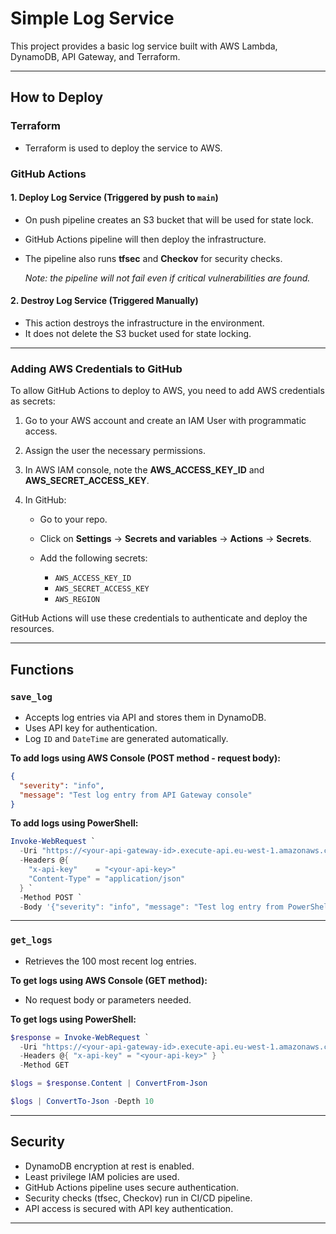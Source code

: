 # Simple Log Service

This project provides a basic log service built with AWS Lambda, DynamoDB, API Gateway, and Terraform.

---

## How to Deploy

### Terraform

* Terraform is used to deploy the service to AWS.

### GitHub Actions

#### 1. Deploy Log Service (Triggered by push to `main`)

* On push pipeline creates an S3 bucket that will be used for state lock.

* GitHub Actions pipeline will then deploy the infrastructure.

* The pipeline also runs **tfsec** and **Checkov** for security checks.

  *Note: the pipeline will not fail even if critical vulnerabilities are found.*

#### 2. Destroy Log Service (Triggered Manually)

* This action destroys the infrastructure in the environment.
* It does not delete the S3 bucket used for state locking.

---

### Adding AWS Credentials to GitHub

To allow GitHub Actions to deploy to AWS, you need to add AWS credentials as secrets:

1. Go to your AWS account and create an IAM User with programmatic access.
2. Assign the user the necessary permissions.
3. In AWS IAM console, note the **AWS\_ACCESS\_KEY\_ID** and **AWS\_SECRET\_ACCESS\_KEY**.
4. In GitHub:

   * Go to your repo.
   * Click on **Settings** → **Secrets and variables** → **Actions** → **Secrets**.
   * Add the following secrets:

     * `AWS_ACCESS_KEY_ID`
     * `AWS_SECRET_ACCESS_KEY`
     * `AWS_REGION`

GitHub Actions will use these credentials to authenticate and deploy the resources.

---

## Functions

### `save_log`

* Accepts log entries via API and stores them in DynamoDB.
* Uses API key for authentication.
* Log `ID` and `DateTime` are generated automatically.

**To add logs using AWS Console (POST method - request body):**

```json
{
  "severity": "info",
  "message": "Test log entry from API Gateway console"
}
```

**To add logs using PowerShell:**

```powershell
Invoke-WebRequest `
  -Uri "https://<your-api-gateway-id>.execute-api.eu-west-1.amazonaws.com/prod/log" `
  -Headers @{ 
    "x-api-key"    = "<your-api-key>"
    "Content-Type" = "application/json"
  } `
  -Method POST `
  -Body '{"severity": "info", "message": "Test log entry from PowerShell"}'
```

---

### `get_logs`

* Retrieves the 100 most recent log entries.

**To get logs using AWS Console (GET method):**

* No request body or parameters needed.

**To get logs using PowerShell:**

```powershell
$response = Invoke-WebRequest `
  -Uri "https://<your-api-gateway-id>.execute-api.eu-west-1.amazonaws.com/prod/log" `
  -Headers @{ "x-api-key" = "<your-api-key>" } `
  -Method GET

$logs = $response.Content | ConvertFrom-Json

$logs | ConvertTo-Json -Depth 10
```

---

## Security

* DynamoDB encryption at rest is enabled.
* Least privilege IAM policies are used.
* GitHub Actions pipeline uses secure authentication.
* Security checks (tfsec, Checkov) run in CI/CD pipeline.
* API access is secured with API key authentication.

---



